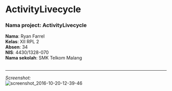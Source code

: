 # ActivityLivecycle
### Nama project: ActivityLivecycle
<b>Nama</b>: Ryan Farrel<br>
<b>Kelas</b>: XII RPL 2<br>
<b>Absen</b>: 34<br>
<b>NIS</b>: 4430/1328-070<br>
<b>Nama sekolah</b>: SMK Telkom Malang<br><br><hr>
<i>Screenshot:</i><br>
![screenshot_2016-10-20-12-39-46](https://cloud.githubusercontent.com/assets/21376805/19547611/719efc74-96c3-11e6-9a03-4cca65b201f5.png)
